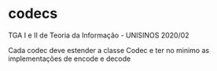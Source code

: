 # codecs
TGA I e II de Teoria da Informação - UNISINOS 2020/02

Cada codec deve estender a classe Codec e ter no minimo as implementações de encode e decode
